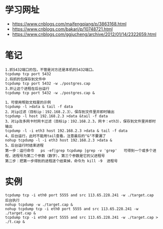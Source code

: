 # 学习网址

- https://www.cnblogs.com/maifengqiang/p/3863168.html
- https://www.cnblogs.com/bakari/p/10748721.html
- https://www.cnblogs.com/ggjucheng/archive/2012/01/14/2322659.html

# 笔记
```
1.抓5432端口的包，不管是对方还是本机的5432端口。
tcpdump tcp port 5432
2.将抓的包保存到文件中
tcpdump tcp port 5432 -w ./postgres.cap
3.并让这个进程在后台运行
tcpdump tcp port 5432 -w ./postgres.cap &
```

```
1、可使用帮助文档里的示例
tcpdump -l >data & tail -f data
2、对ip过滤（目标ip：192.168.2.3），保存到文件里并即时输出
tcpdump -l host 192.168.2.3 >data &tail -f data
3、对ip及多网卡时网卡过滤（目标ip：192.168.2.3，网卡：eth3），保存到文件里并即时输出
tcpdump -l -i eth3 host 192.168.2.3 >data & tail -f data
4、后台运行，此时不能用tail查看，注意最后的"&"不要漏了
nohup tcpdump -l -i eth3 host 192.168.2.3 >data &
5、后台运行时结束进程
第一步：运行命令   ps -ef|grep tcpdump |grep -v 'grep'   可得到一个或多个进程，进程号为第二个参数（数字），第三个参数是它的父进程号
第二步：把第一步得到的进程逐个结束掉，命令为 kill -9  进程号
```

# 实例
```
tcpdump tcp -i eth0 port 5555 and src 113.65.228.241 -w ./target.cap
后台执行
nohup tcpdump -w ./target.cap &
nohup tcpdump tcp -i eth0 port 5555 and src 113.65.228.241 -w ./target.cap &
tcpdump tcp -i eth0 port 5555 and src 113.65.228.241 -w ./target.cap > ./t.cap &
```